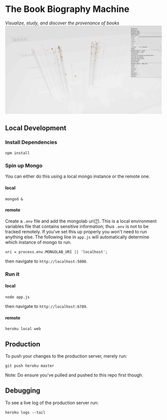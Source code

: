 # The Book Biography Machine
*Visualize, study, and discover the provenance of books*
![screenshot](screencap.png)

## Local Development

### Install Dependencies
```
npm install
```

### Spin up Mongo
You can either do this using a local mongo instance or the remote one.
#### local
```
mongod &
```

#### remote
Create a `.env` file and add the mongolab uri([?](http://docs.mongolab.com/connecting/#connect-string)). This is a local environment variables file that contains sensitive information; thus `.env` is not to be tracked remotely. If you've set this up properly you won't need to run anything else. The following line in `app.js` will automatically determine which instance of mongo to run.
```
uri = process.env.MONGOLAB_URI || 'localhost';
```
then navigate to `http://localhost:5000`.

### Run it
#### local
```
node app.js
```
then navigate to `http://localhost:6789`.

#### remote
```
heroku local web
```

## Production 
To push your changes to the production server, merely run:
```
git push heroku master
```
Note: Do ensure you've pulled and pushed to this repo first though.

## Debugging
To see a live log of the production server run:
```
heroku logs --tail
```
